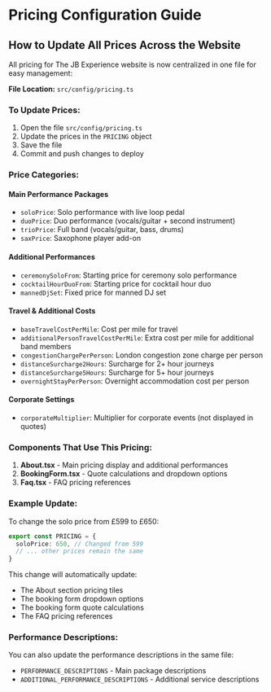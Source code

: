 # Pricing Configuration Guide

## How to Update All Prices Across the Website

All pricing for The JB Experience website is now centralized in one file for easy management:

**File Location:** `src/config/pricing.ts`

### To Update Prices:

1. Open the file `src/config/pricing.ts`
2. Update the prices in the `PRICING` object
3. Save the file
4. Commit and push changes to deploy

### Price Categories:

#### Main Performance Packages
- `soloPrice`: Solo performance with live loop pedal
- `duoPrice`: Duo performance (vocals/guitar + second instrument)
- `trioPrice`: Full band (vocals/guitar, bass, drums)
- `saxPrice`: Saxophone player add-on

#### Additional Performances
- `ceremonySoloFrom`: Starting price for ceremony solo performance
- `cocktailHourDuoFrom`: Starting price for cocktail hour duo
- `mannedDjSet`: Fixed price for manned DJ set

#### Travel & Additional Costs
- `baseTravelCostPerMile`: Cost per mile for travel
- `additionalPersonTravelCostPerMile`: Extra cost per mile for additional band members
- `congestionChargePerPerson`: London congestion zone charge per person
- `distanceSurcharge2Hours`: Surcharge for 2+ hour journeys
- `distanceSurcharge5Hours`: Surcharge for 5+ hour journeys
- `overnightStayPerPerson`: Overnight accommodation cost per person

#### Corporate Settings
- `corporateMultiplier`: Multiplier for corporate events (not displayed in quotes)

### Components That Use This Pricing:

1. **About.tsx** - Main pricing display and additional performances
2. **BookingForm.tsx** - Quote calculations and dropdown options
3. **Faq.tsx** - FAQ pricing references

### Example Update:

To change the solo price from £599 to £650:

```typescript
export const PRICING = {
  soloPrice: 650, // Changed from 599
  // ... other prices remain the same
}
```

This change will automatically update:
- The About section pricing tiles
- The booking form dropdown options
- The booking form quote calculations
- The FAQ pricing references

### Performance Descriptions:

You can also update the performance descriptions in the same file:
- `PERFORMANCE_DESCRIPTIONS` - Main package descriptions
- `ADDITIONAL_PERFORMANCE_DESCRIPTIONS` - Additional service descriptions